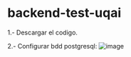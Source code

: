 # backend-test-uqai
1.- Descargar el codigo.

2.- Configurar bdd postgresql:
  ![image](https://user-images.githubusercontent.com/62367756/215462271-d4efd026-a17f-43a5-a2c2-03e5fbc71d33.png)

